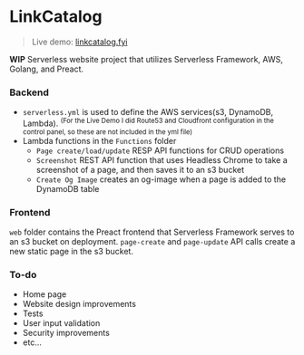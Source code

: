 # LinkCatalog
> Live demo: [linkcatalog.fyi](https://linkcatalog.fyi)

**WIP** Serverless website project that utilizes Serverless Framework, AWS, Golang, and Preact.

### Backend
- `serverless.yml` is used to define the AWS services(s3, DynamoDB, Lambda). <sup>(For the Live Demo I did Route53 and Cloudfront configuration in the control panel, so these are not included in the yml file)
- Lambda functions in the `Functions` folder
  - `Page create/load/update` RESP API functions for CRUD operations 
  - `Screenshot` REST API function that uses Headless Chrome to take a screenshot of a page, and then saves it to an s3 bucket
  - `Create Og Image` creates an og-image when a page is added to the DynamoDB table

### Frontend
`web` folder contains the Preact frontend that Serverless Framework serves to an s3 bucket on deployment. `page-create` and `page-update` API calls create a new static page in the s3 bucket.

 ### To-do
  - Home page
  - Website design improvements
  - Tests
  - User input validation
  - Security improvements
  - etc...
